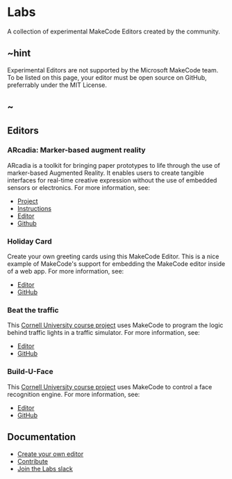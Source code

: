 # Labs

A collection of experimental MakeCode Editors created by the community.


## ~hint

Experimental Editors are not supported by the Microsoft MakeCode team.
To be listed on this page, your editor must be open source on GitHub,
preferrably under the MIT License. 

## ~

## Editors

### ARcadia: Marker-based augment reality

ARcadia is a toolkit for bringing paper prototypes to life through the use of marker-based Augmented Reality. It enables users to create tangible interfaces for real-time creative expression without the use of embedded sensors or electronics. For more information, see:

* [Project](http://www.playfulcomputation.group/arcadia.html)
* [Instructions](https://laboratoryforplayfulcomputation.github.io/arcadia/docs/about.html)
* [Editor](https://laboratoryforplayfulcomputation.github.io/arcadia/)
* [Github](https://github.com/LaboratoryForPlayfulComputation/arcadia)

### Holiday Card

Create your own greeting cards using this MakeCode Editor. This is a nice example of
MakeCode's support for embedding the MakeCode editor inside of a web app. For more information, see:

* [Editor](https://samelhusseini.github.io/pxt-holidays/controller.html)
* [GitHub](https://github.com/samelhusseini/pxt-holidays)

### Beat the traffic

This [Cornell University course project](https://makecode.com/courses/cornellMPS2017)
uses MakeCode to program the logic behind traffic lights in a traffic simulator. For 
more information, see:

* [Editor](https://liolop.github.io/Coraffic)
* [GitHub](https://github.com/liolop/Coraffic)

### Build-U-Face

This [Cornell University course project](https://makecode.com/courses/cornellMPS2017)
uses MakeCode to control a face recognition engine. For 
more information, see:

* [Editor](https://jcspec.github.io/BuildUFace)
* [GitHub](https://github.com/JCSPEC/BuildUFace)

## Documentation

* [Create your own editor](/target-creation)
* [Contribute](https://github.com/Microsoft/pxt)
* [Join the Labs slack](https://makecodelabs.slack.com)
